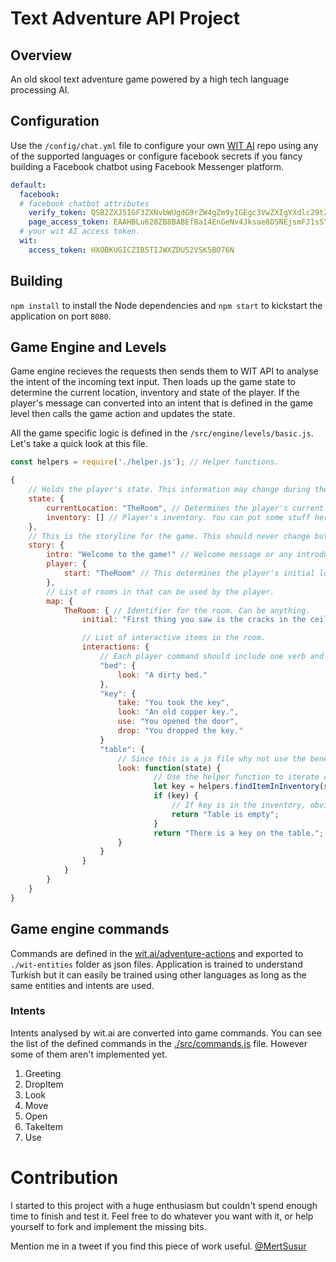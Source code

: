# Text Adventure API Project

## Overview

An old skool text adventure game powered by a high tech language processing AI.

## Configuration

Use the `/config/chat.yml` file to configure your own [WIT AI](https://wit.ai) repo using any of the supported languages or configure facebook secrets if you fancy building a Facebook chatbot using Facebook Messenger platform.

```yaml
default:
  facebook:
  # facebook chatbot attributes
    verify_token: QSB2ZXJ5IGF3ZXNvbWUgdG9rZW4gZm9yIGEgc3VwZXIgYXdlc29tZSB0ZWFtISE=
    page_access_token: EAAHBLu628ZB8BABEfBa14EnGeNv4Jksae8DSNEjsmFJ1sSYlDTP6v2E
  # your wit AI access token. 
  wit:
    access_token: HXOBKUGICZIB5TIJWXZDU52VSK5BO76N
```

## Building

`npm install` to install the Node dependencies and `npm start` to kickstart the application on port `8080`.

## Game Engine and Levels

Game engine recieves the requests then sends them to WIT API to analyse the intent of the incoming text input. Then loads up the game state to determine the current location, inventory and state of the player. If the player's message can converted into an intent that is defined in the game level then calls the game action and updates the state.

All the game specific logic is defined in the `/src/engine/levels/basic.js`. Let's take a quick look at this file.

```js
const helpers = require('./helper.js'); // Helper functions.

{
    // Holds the player's state. This information may change during the game.
    state: {
        currentLocation: "TheRoom", // Determines the player's current location.
        inventory: [] // Player's inventory. You can put some stuff here if you think it makes sense.
    },
    // This is the storyline for the game. This should never change but stored as part of the game state
    story: {
        intro: "Welcome to the game!" // Welcome message or any introduction you want to show your players when the game begins.
        player: {
            start: "TheRoom" // This determines the player's initial location when the game starts.
        },
        // List of rooms in that can be used by the player.
        map: {
            TheRoom: { // Identifier for the room. Can be anything.
                initial: "First thing you saw is the cracks in the ceiling. ....." // Narrator to be displayed to player when they enter to the room.

                // List of interactive items in the room.
                interactions: {
                    // Each player command should include one verb and one noun. 
                    "bed": {
                        look: "A dirty bed."
                    },
                    "key": {
                        take: "You took the key",
                        look: "An old copper key.",
                        use: "You opened the door",
                        drop: "You dropped the key."
                    }
                    "table": {
                        // Since this is a js file why not use the benefits of javascripts?
                        look: function(state) {
                                // Use the helper function to iterate over the inventory to find an item.
                                let key = helpers.findItemInInventory(state.inventory, "key");
                                if (key) {
                                    // If key is in the inventory, obviously it is not on the table.
                                    return "Table is empty";
                                }
                                return "There is a key on the table.";
                        }
                    }
                }
            }
        }
    }
}
```
## Game engine commands

Commands are defined in the [wit.ai/adventure-actions](https://wit.ai/msusur/adventure-actions) and exported to `./wit-entities` folder as json files. Application is trained to understand Turkish but it can easily be trained using other languages as long as the same entities and intents are used. 

### Intents
Intents analysed by wit.ai are converted into game commands. You can see the list of the defined commands in the [./src/commands.js](./src/engine/commands.js) file. However some of them aren't implemented yet.

1. Greeting
2. DropItem
3. Look
4. Move
5. Open
6. TakeItem
7. Use


# Contribution

I started to this project with a huge enthusiasm but couldn't spend enough time to finish and test it. Feel free to do whatever you want with it, or help yourself to fork and implement the missing bits.

Mention me in a tweet if you find this piece of work useful. [@MertSusur](https://twitter.com/mertsusur)
